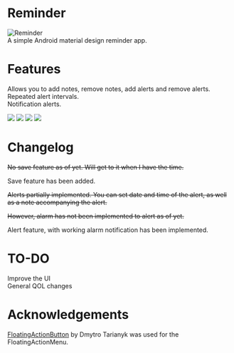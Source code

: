 # Reminder
![Reminder](http://i.imgur.com/vZKZp65.png) <br/>
A simple Android material design reminder app.

# Features
Allows you to add notes, remove notes, add alerts and remove alerts. <br/>
Repeated alert intervals. <br/>
Notification alerts.

![](http://i.imgur.com/ALpfiXem.png) ![](http://i.imgur.com/tCMZdNjm.png)
![](http://i.imgur.com/5QzZJTWm.png) ![](http://i.imgur.com/KPW91sNm.png)


# Changelog
~~No save feature as of yet. Will get to it when I have the time.~~

Save feature has been added.

~~Alerts partially implemented. You can set date and time of the alert, as well as a note accompanying the alert.~~

~~However, alarm has not been implemented to alert as of yet.~~

Alert feature, with working alarm notification has been implemented.

# TO-DO
Improve the UI <br/>
General QOL changes

# Acknowledgements
[FloatingActionButton](https://github.com/futuresimple/android-floating-action-button) by Dmytro Tarianyk was used for the FloatingActionMenu.





